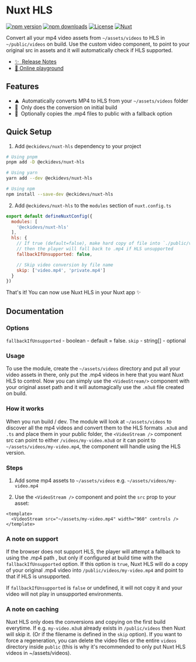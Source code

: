 # Nuxt HLS

[![npm version][npm-version-src]][npm-version-href]
[![npm downloads][npm-downloads-src]][npm-downloads-href]
[![License][license-src]][license-href]
[![Nuxt][nuxt-src]][nuxt-href]

Convert all your mp4 video assets from `~/assets/videos` to HLS in `~/public/videos` on build. Use the custom video component, to point to your original src in assets and it will automatically check if HLS supported.

- [✨ &nbsp;Release Notes](/CHANGELOG.md)
- [🏀 Online playground](https://stackblitz.com/github/Eckhardt-D/nuxt-hls?file=playground%2Fapp.vue)
<!-- - [📖 &nbsp;Documentation](https://example.com) -->

## Features

<!-- Highlight some of the features your module provide here -->
- ⛰ &nbsp;Automatically converts MP4 to HLS from your `~/assets/videos` folder
- 🚠 &nbsp;Only does the conversion on initial build
- 🌲 &nbsp;Optionally copies the .mp4 files to public with a fallback option

## Quick Setup

1. Add `@eckidevs/nuxt-hls` dependency to your project

```bash
# Using pnpm
pnpm add -D @eckidevs/nuxt-hls

# Using yarn
yarn add --dev @eckidevs/nuxt-hls

# Using npm
npm install --save-dev @eckidevs/nuxt-hls
```

2. Add `@eckidevs/nuxt-hls` to the `modules` section of `nuxt.config.ts`

```js
export default defineNuxtConfig({
  modules: [
    '@eckidevs/nuxt-hls'
  ],
  hls: {
    // If true (default=false), make hard copy of file into `./public/videos/...`
    // then the player will fall back to .mp4 if HLS unsupported
    fallbackIfUnsupported: false,

    // Skip video conversion by file name
    skip: ['video.mp4', 'private.mp4']
  }
})
```

That's it! You can now use Nuxt HLS in your Nuxt app ✨

## Documentation

### Options

`fallbackIfUnsupported` - boolean - default = false.
`skip` - string[] - optional

### Usage

To use the module, create the `~/assets/videos` directory and put all your video assets in there, only put the .mp4 videos in here that you want Nuxt HLS to control.
Now you can simply use the `<VideoStream/>` component with your original asset path and it will automagically use the `.m3u8` file created on build.

### How it works

When you run build / dev. The module will look at `~/assets/videos` to discover all the mp4 videos and convert them to the HLS formats `.m3u8` and `.ts` and place them in your public folder, the `<VideoStream />` component src can point to either `/videos/my-video.m3u8` or it can point to `~/assets/videos/my-video.mp4`, the component will handle using the HLS version.

### Steps

1. Add some mp4 assets to `~/assets/videos` e.g. `~/assets/videos/my-video.mp4`

2. Use the `<VideoStream />` component and point the `src` prop to your asset:

```vue
<template>
  <VideoStream src="~/assets/my-video.mp4" width="960" controls />
</template>
```

### A note on support

If the browser does not support HLS, the player will attempt a fallback to using the .mp4 path , but only if configured at build time with the `fallbackIfUnsupported` option.
If this option is `true`, Nuxt HLS will do a copy of your original .mp4 video into `/public/videos/my-video.mp4` and point to that if HLS is unsupported.

If `fallbackIfUnsupported` is `false` or undefined, it will not copy it and your video will not play in unsupported environments.

### A note on caching

Nuxt HLS only does the conversions and copying on the first build everytime. If e.g. `my-video.m3u8` already exists in `/public/videos` then Nuxt will skip it. (Or if the filename is defined in the `skip` option). If you want to force a regeneration, you can delete the video files or the entire `videos` directory inside `public` (this is why it's recommended to only put Nuxt HLS videos in ~/assets/videos).

<!-- Badges -->
[npm-version-src]: https://img.shields.io/npm/v/@eckidevs/nuxt-hls/latest.svg?style=flat&colorA=18181B&colorB=28CF8D
[npm-version-href]: https://npmjs.com/package/@eckidevs/nuxt-hls

[npm-downloads-src]: https://img.shields.io/npm/dm/@eckidevs/nuxt-hls.svg?style=flat&colorA=18181B&colorB=28CF8D
[npm-downloads-href]: https://npmjs.com/package/@eckidevs/nuxt-hls

[license-src]: https://img.shields.io/npm/l/@eckidevs/nuxt-hls.svg?style=flat&colorA=18181B&colorB=28CF8D
[license-href]: https://npmjs.com/package/@eckidevs/nuxt-hls

[nuxt-src]: https://img.shields.io/badge/Nuxt-18181B?logo=nuxt.js
[nuxt-href]: https://nuxt.com
